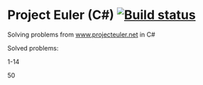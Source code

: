 # Project Euler (C#) [![Build status](https://ci.appveyor.com/api/projects/status/cj28m8xvcburw92q/branch/master?svg=true)](https://ci.appveyor.com/project/marcroche/project-euler-csharp/branch/master)

Solving problems from www.projecteuler.net in C#

Solved problems:

1-14

50
